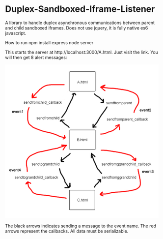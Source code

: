 # Duplex-Sandboxed-Iframe-Listener
A library to handle duplex asynchronous communications between parent and child sandboxed iframes. Does not use jquery, it is fully native es6 javascript.

How to run
npm install express
node server

This starts the server at http://localhost:3000/A.html. Just visit the link. You will then get 8 alert messages:

![alt text](https://raw.githubusercontent.com/TheInvoker/Duplex-Sandboxed-Iframe-Listener/master/public/DISL.png)

The black arrows indicates sending a message to the event name. The red arrows represent the callbacks. All data must be serializable. 